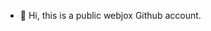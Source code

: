 - 👋 Hi, this is a public webjox Github account. 

<!---
webjoxpublic/webjoxpublic is a ✨ special ✨ repository because its `README.md` (this file) appears on your GitHub profile.
You can click the Preview link to take a look at your changes.
--->
